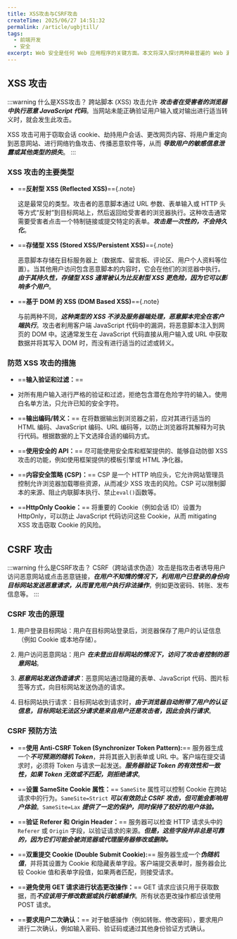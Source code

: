```yaml
---
title: XSS攻击与CSRF攻击
createTime: 2025/06/27 14:51:32
permalink: /article/ugbjtill/
tags:
  - 前端开发
  - 安全
excerpt: Web 安全是任何 Web 应用程序的关键方面。本文将深入探讨两种最普遍的 Web 漏洞：跨站脚本 (XSS) 和跨站请求伪造 (CSRF)。
---
```


## XSS 攻击
:::warning 什么是XSS攻击？
跨站脚本 (XSS) 攻击允许 **_攻击者在受害者的浏览器中执行恶意 JavaScript 代码_**。当网站未能正确验证用户输入或对输出进行适当转义时，就会发生此攻击。

XSS 攻击可用于窃取会话 cookie、劫持用户会话、更改网页内容、将用户重定向到恶意网站、进行网络钓鱼攻击、传播恶意软件等，从而 **_导致用户的敏感信息泄露或其他类型的损失_**。
:::
### XSS 攻击的主要类型

- ==**反射型 XSS (Reflected XSS)**=={.note}

    这是最常见的类型。攻击者的恶意脚本通过 URL 参数、表单输入或 HTTP 头等方式“反射”到目标网站上，然后返回给受害者的浏览器执行。这种攻击通常需要受害者点击一个特制链接或提交特定的表单。**_攻击是一次性的，不会持久化_**。

- ==**存储型 XSS (Stored XSS/Persistent XSS)**=={.note}

    恶意脚本存储在目标服务器上（数据库、留言板、评论区、用户个人资料等位置）。当其他用户访问包含恶意脚本的内容时，它会在他们的浏览器中执行。_**由于其持久性，存储型 XSS 通常被认为比反射型 XSS 更危险，因为它可以影响多个用户**_。

- ==**基于 DOM 的 XSS (DOM Based XSS)**=={.note} 

    与前两种不同，**_这种类型的 XSS 不涉及服务器端处理，恶意脚本完全在客户端执行_**。攻击者利用客户端 JavaScript 代码中的漏洞，将恶意脚本注入到网页的 DOM 中。这通常发生在 JavaScript 代码直接从用户输入或 URL 中获取数据并将其写入 DOM 时，而没有进行适当的过滤或转义。

### 防范 XSS 攻击的措施

* ==**输入验证和过滤：**== 
* 对所有用户输入进行严格的验证和过滤，拒绝包含潜在危险字符的输入。使用白名单方法，只允许已知的安全字符。

* ==**输出编码/转义：**== 在将数据输出到浏览器之前，应对其进行适当的 HTML 编码、JavaScript 编码、URL 编码等，以防止浏览器将其解释为可执行代码。根据数据的上下文选择合适的编码方式。

* ==**使用安全的 API：**== 尽可能使用安全库和框架提供的、能够自动防御 XSS 攻击的功能，例如使用框架提供的模板引擎或 HTML 净化器。

* ==**内容安全策略 (CSP)：**== CSP 是一个 HTTP 响应头，它允许网站管理员控制允许浏览器加载哪些资源，从而减少 XSS 攻击的风险。CSP 可以限制脚本的来源、阻止内联脚本执行、禁止`eval()`函数等。

* ==**HttpOnly Cookie：**==  将重要的 Cookie（例如会话 ID）设置为 HttpOnly，可以防止 JavaScript 代码访问这些 Cookie，从而 mitigating XSS 攻击窃取 Cookie 的风险。


## CSRF 攻击
:::warning 什么是CSRF攻击？
CSRF（跨站请求伪造）攻击是指攻击者诱导用户访问恶意网站或点击恶意链接，**_在用户不知情的情况下，利用用户已登录的身份向目标网站发送恶意请求，从而冒充用户执行非法操作_**，例如更改密码、转账、发布信息等。
:::
### CSRF 攻击的原理

1. 用户登录目标网站：用户在目标网站登录后，浏览器保存了用户的认证信息（例如 Cookie 或本地存储）。

2. 用户访问恶意网站：用户 **_在未登出目标网站的情况下，访问了攻击者控制的恶意网站_**。

3. _**恶意网站发送伪造请求**_：恶意网站通过隐藏的表单、JavaScript 代码、图片标签等方式，向目标网站发送伪造的请求。

4. 目标网站执行请求：目标网站收到请求时，**_由于浏览器自动附带了用户的认证信息，目标网站无法区分请求是来自用户还是攻击者，因此会执行请求_**。

### CSRF 预防方法

* ==**使用 Anti-CSRF Token (Synchronizer Token Pattern):**== 服务器生成一个***不可预测的随机 Token***，并将其嵌入到表单或 URL 中。客户端在提交请求时，必须将 Token 与请求一起发送。_**服务器验证 Token 的有效性和一致性，如果 Token 无效或不匹配，则拒绝请求**_。

* ==**设置 SameSite Cookie 属性：**==  `SameSite` 属性可以控制 Cookie 在跨站请求中的行为。`SameSite=Strict` _**可以有效防止 CSRF 攻击，但可能会影响用户体验**_。`SameSite=Lax` _**提供了一定的保护，同时保持了较好的用户体验。**_

* ==**验证 Referer 和 Origin Header：**==  服务器可以检查 HTTP 请求头中的 `Referer` 或 `Origin` 字段，以验证请求的来源。_**但是，这些字段并非总是可靠的，因为它们可能会被浏览器或代理服务器修改或删除。**_

* ==**双重提交 Cookie (Double Submit Cookie):**== 服务器生成一个***伪随机值***，并将其设置为 Cookie 和隐藏表单字段。客户端提交表单时，服务器会比较 Cookie 值和表单字段值，如果两者匹配，则接受请求。

* ==**避免使用 GET 请求进行状态更改操作：**== GET 请求应该只用于获取数据，而***不应该用于修改数据或执行敏感操作***。所有状态更改操作都应该使用 POST 请求。

* ==**要求用户二次确认：**== 对于敏感操作（例如转账、修改密码），要求用户进行二次确认，例如输入密码、验证码或通过其他身份验证方式确认。
